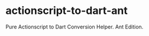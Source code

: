actionscript-to-dart-ant
========================

Pure Actionscript to Dart Conversion Helper. Ant Edition.
